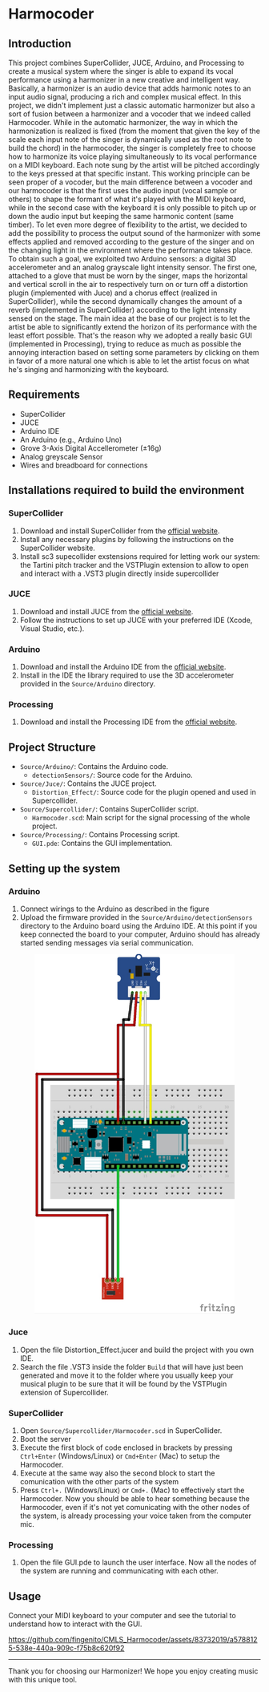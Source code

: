 # Harmocoder

## Introduction

This project combines SuperCollider, JUCE, Arduino, and Processing to create a musical system where the singer is able to expand its vocal performance using a harmonizer in a new creative and intelligent way. Basically, a harmonizer is an audio device that adds harmonic notes to an input audio signal, producing a rich and complex musical effect. In this project, we didn't implement just a classic automatic harmonizer but also a sort of fusion between a harmonizer and a vocoder that we indeed called Harmocoder. While in the automatic harmonizer, the way in which the harmonization is realized is fixed (from the moment that given the key of the scale each input note of the singer is dynamically used as the root note to build the chord) in the harmocoder, the singer is completely free to choose how to harmonize its voice playing simultaneously to its vocal performance on a MIDI keyboard. Each note sung by the artist will be pitched accordingly to the keys pressed at that specific instant. This working principle can be seen proper of a vocoder, but the main difference between a vocoder and our harmocoder is that the first uses the audio input (vocal sample or others) to shape the formant of what it's played with the MIDI keyboard, while in the second case with the keyboard it is only possible to pitch up or down the audio input but keeping the same harmonic content (same timber). To let even more degree of flexibility to the artist, we decided to add the possibility to process the output sound of the harmonizer with some effects applied and removed according to the gesture of the singer and on the changing light in the environment where the performance takes place. To obtain such a goal, we exploited two Arduino sensors: a digital 3D accelerometer and an analog grayscale light intensity sensor. The first one, attached to a glove that must be worn by the singer, maps the horizontal and vertical scroll in the air to respectively turn on or turn off a distortion plugin (implemented with Juce) and a chorus effect (realized in SuperCollider), while the second dynamically changes the amount of a reverb (implemented in SuperCollider) according to the light intensity sensed on the stage. The main idea at the base of our project is to let the artist be able to significantly extend the horizon of its performance with the least effort possible. That's the reason why we adopted a really basic GUI (implemented in Processing), trying to reduce as much as possible the annoying interaction based on setting some parameters by clicking on them in favor of a more natural one which is able to let the artist focus on what he's singing and harmonizing with the keyboard.

## Requirements

- SuperCollider
- JUCE
- Arduino IDE
- An Arduino (e.g., Arduino Uno)
- Grove 3-Axis Digital Accellerometer (±16g)
- Analog greyscale Sensor
- Wires and breadboard for connections

## Installations required to build the environment

### SuperCollider

1. Download and install SuperCollider from the [official website](https://github.com/supercollider/supercollider).
2. Install any necessary plugins by following the instructions on the SuperCollider website.
3. Install sc3 supecollider exstensions required for letting work our system: the Tartini pitch tracker and the VSTPlugin extension to allow to open and interact with a .VST3 plugin directly inside supercollider  


### JUCE

1. Download and install JUCE from the [official website](https://github.com/juce-framework/JUCE).
2. Follow the instructions to set up JUCE with your preferred IDE (Xcode, Visual Studio, etc.).

### Arduino

1. Download and install the Arduino IDE from the [official website](https://www.arduino.cc/en/software).
3. Install in the IDE the library required to use the 3D accelerometer provided in the `Source/Arduino` directory.

### Processing

1. Download and install the Processing IDE from the [official website](https://processing.org/download).


## Project Structure

- `Source/Arduino/`: Contains the Arduino code.
  - `detectionSensors/`: Source code for the Arduino.
- `Source/Juce/`: Contains the JUCE project.
  - `Distortion_Effect/`: Source code for the plugin opened and used in Supercollider.
- `Source/Supercollider/`: Contains SuperCollider script.
  - `Harmocoder.scd`: Main script for the signal processing of the whole project.
- `Source/Processing/`: Contains Processing script.
  - `GUI.pde`: Contains the GUI implementation. 

## Setting up the system

### Arduino
1. Connect wirings to the Arduino as described in the figure
2. Upload the firmware provided in the `Source/Arduino/detectionSensors` directory to the Arduino board using the Arduino IDE. At this point if you keep connected the board to your computer, Arduino should has already started sending messages via serial communication.

<p align="center">
<img src="https://github.com/fingenito/CMLS_Harmocoder/blob/main/Source/Arduino/detectionSensors/wiring_diagram.jpg" width="400" heigth="auto">
</p>


### Juce

1. Open the file Distortion_Effect.jucer and build the project with you own IDE.
2. Search the file .VST3 inside the folder `Build` that will have just been generated and move it to the folder where you usually keep your musical plugin to be sure that it will be found by the VSTPlugin extension of Supercollider.

### SuperCollider

1. Open `Source/Supercollider/Harmocoder.scd` in SuperCollider.
2. Boot the server 
4. Execute the first block of code enclosed in brackets by pressing `Ctrl+Enter` (Windows/Linux) or `Cmd+Enter` (Mac) to setup the Harmocoder.
5. Execute at the same way also the second block to start the comunication with the other parts of the system
6. Press `Ctrl+.` (Windows/Linux) or `Cmd+.` (Mac) to effectively start the Harmocoder. Now you should be able to hear something because the Harmocoder, even if it's not yet comunicating with the other nodes of the system, is already processing your voice taken from the computer mic.

### Processing
1. Open the file GUI.pde to launch the user interface. Now all the nodes of the system are running and communicating with each other.


## Usage

Connect your MIDI keyboard to your computer and see the tutorial to understand how to interact with the GUI.

https://github.com/fingenito/CMLS_Harmocoder/assets/83732019/a5788125-538e-440a-909c-f75b8c620f92

---

Thank you for choosing our Harmonizer! We hope you enjoy creating music with this unique tool.
